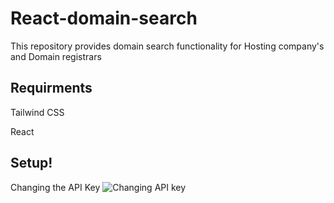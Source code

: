 # React-domain-search
This repository provides domain search functionality for Hosting company's and Domain registrars


## Requirments

Tailwind CSS

React 

## Setup!
Changing the API Key
<img alt="Changing API key" src="https://user-images.githubusercontent.com/63194009/139539883-b9b36231-7096-4ab6-91ef-6af5ec9f11b6.png" />

